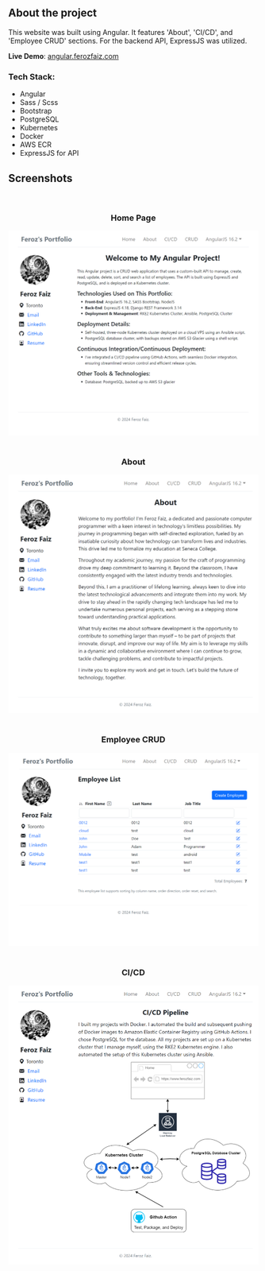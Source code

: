 ## About the project

This website was built using Angular. It features 'About', 'CI/CD', and 'Employee CRUD' sections. For the backend API, ExpressJS was utilized.

**Live Demo**: <a href='https://angular.ferozfaiz.com/'>angular.ferozfaiz.com</a>

### Tech Stack:

- Angular
- Sass / Scss
- Bootstrap
- PostgreSQL
- Kubernetes
- Docker
- AWS ECR
- ExpressJS for API

## Screenshots

<br>
<h3 align='center'>Home Page</h3>
<div align='center'>
<img src='portfolio/src/assets/images/angular_home.png'/>
</div>
<br>
<h3 align='center'>About</h3>
<div align='center'>
<img src='portfolio/src/assets/images/angular_about.png'/>
</div>
<br>
<h3 align='center'>Employee CRUD</h3>
<div align='center'>
<img src='portfolio/src/assets/images/angular_crud.png'/>
</div>
<br>
<h3 align='center'>CI/CD</h3>
<div align='center'>
<img src='portfolio/src/assets/images/angular_ci_cd.png'/>
</div>
